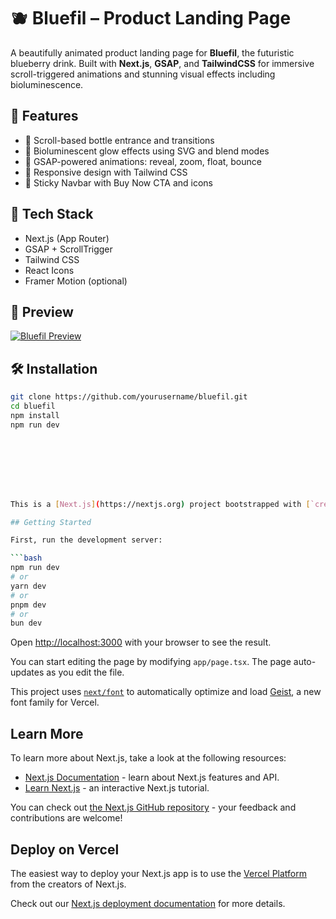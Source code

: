 # 🫐 Bluefil – Product Landing Page

A beautifully animated product landing page for **Bluefil**, the futuristic blueberry drink. Built with **Next.js**, **GSAP**, and **TailwindCSS** for immersive scroll-triggered animations and stunning visual effects including bioluminescence.

## 🌟 Features

- 🧃 Scroll-based bottle entrance and transitions
- 🌌 Bioluminescent glow effects using SVG and blend modes
- 🚀 GSAP-powered animations: reveal, zoom, float, bounce
- 💙 Responsive design with Tailwind CSS
- 🛒 Sticky Navbar with Buy Now CTA and icons

## 🧰 Tech Stack

- Next.js (App Router)
- GSAP + ScrollTrigger
- Tailwind CSS
- React Icons
- Framer Motion (optional)

## 📸 Preview

[![Bluefil Preview](./public/images/screenshot.jpg)](https://bluefil.vercel.app)

## 🛠 Installation

```bash
git clone https://github.com/yourusername/bluefil.git
cd bluefil
npm install
npm run dev








This is a [Next.js](https://nextjs.org) project bootstrapped with [`create-next-app`](https://nextjs.org/docs/app/api-reference/cli/create-next-app).

## Getting Started

First, run the development server:

```bash
npm run dev
# or
yarn dev
# or
pnpm dev
# or
bun dev
```

Open [http://localhost:3000](http://localhost:3000) with your browser to see the result.

You can start editing the page by modifying `app/page.tsx`. The page auto-updates as you edit the file.

This project uses [`next/font`](https://nextjs.org/docs/app/building-your-application/optimizing/fonts) to automatically optimize and load [Geist](https://vercel.com/font), a new font family for Vercel.

## Learn More

To learn more about Next.js, take a look at the following resources:

- [Next.js Documentation](https://nextjs.org/docs) - learn about Next.js features and API.
- [Learn Next.js](https://nextjs.org/learn) - an interactive Next.js tutorial.

You can check out [the Next.js GitHub repository](https://github.com/vercel/next.js) - your feedback and contributions are welcome!

## Deploy on Vercel

The easiest way to deploy your Next.js app is to use the [Vercel Platform](https://vercel.com/new?utm_medium=default-template&filter=next.js&utm_source=create-next-app&utm_campaign=create-next-app-readme) from the creators of Next.js.

Check out our [Next.js deployment documentation](https://nextjs.org/docs/app/building-your-application/deploying) for more details.
